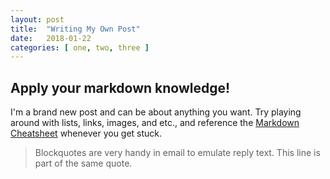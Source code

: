 ```yaml
---
layout: post
title:  "Writing My Own Post"
date:   2018-01-22
categories: [ one, two, three ]
---
```


## Apply your markdown knowledge!

I'm a brand new post and can be about anything you want. Try playing around with lists, links, images, and etc., and reference the [Markdown Cheatsheet](https://github.com/mnyrop/nycdh-jekyll/blob/master/docs/markdown-cheatsheet.md) whenever you get stuck.
> Blockquotes are very handy in email to emulate reply text.
> This line is part of the same quote.
